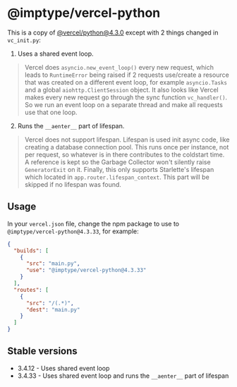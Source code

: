 # @imptype/vercel-python

This is a copy of [@vercel/python@4.3.0][1] except with 2 things changed in `vc_init.py`:

1. Uses a shared event loop.
> Vercel does `asyncio.new_event_loop()` every new request, which leads to `RuntimeError` being raised if 2 requests use/create a resource that was created on a different event loop, for example `asyncio.Tasks` and a global `aiohttp.ClientSession` object. It also looks like Vercel makes every new request go through the sync function `vc_handler()`. So we run an event loop on a separate thread and make all requests use that one loop.
2. Runs the `__aenter__` part of lifespan.
> Vercel does not support lifespan. Lifespan is used init async code, like creating a database connection pool. This runs once per instance, not per request, so whatever is in there contributes to the coldstart time. A reference is kept so the Garbage Collector won't silently raise `GeneratorExit` on it. Finally, this only supports Starlette's lifespan which located in `app.router.lifespan_context`. This part will be skipped if no lifespan was found.

## Usage
In your `vercel.json` file, change the npm package to use to `@imptype/vercel-python@4.3.33`, for example:
```json
{
  "builds": [
    {
      "src": "main.py",
      "use": "@imptype/vercel-python@4.3.33"
    }
  ],
  "routes": [
    {
      "src": "/(.*)",
      "dest": "main.py"
    }
  ]
}
```

## Stable versions
- 3.4.12 - Uses shared event loop
- 3.4.33 - Uses shared event loop and runs the `__aenter__` part of lifespan

[1]: https://www.npmjs.com/package/@vercel/python/v/4.3.0

